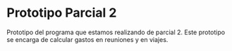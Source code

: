 # Prototipo Parcial 2
Prototipo del programa que estamos realizando de parcial 2.
Este prototipo se encarga de calcular gastos en reuniones y en viajes.